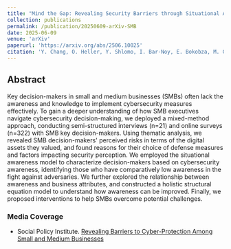 ```yaml
---
title: "Mind the Gap: Revealing Security Barriers through Situational Awareness of Small and Medium Business Key Decision-Makers"
collection: publications
permalink: /publication/20250609-arXiv-SMB
date: 2025-06-09
venue: 'arXiv'
paperurl: 'https://arxiv.org/abs/2506.10025'
citation: 'Y. Chang, O. Heller, Y. Shlomo, I. Bar-Noy, E. Bokobza, M. Grinstein-Weiss, N. Zhang. Mind the Gap: Revealing Security Barriers through Situational Awareness of Small and Medium Business Key Decision-Makers. arXiv preprint arXiv:2506.10025, 2025'
---
```

## Abstract
Key decision-makers in small and medium businesses (SMBs) often lack the awareness and knowledge to implement cybersecurity measures effectively. To gain a deeper understanding of how SMB executives navigate cybersecurity decision-making, we deployed a mixed-method approach, conducting semi-structured interviews (n=21) and online surveys (n=322) with SMB key decision-makers. Using thematic analysis, we revealed SMB decision-makers' perceived risks in terms of the digital assets they valued, and found reasons for their choice of defense measures and factors impacting security perception. We employed the situational awareness model to characterize decision-makers based on cybersecurity awareness, identifying those who have comparatively low awareness in the fight against adversaries. We further explored the relationship between awareness and business attributes, and constructed a holistic structural equation model to understand how awareness can be improved. Finally, we proposed interventions to help SMBs overcome potential challenges.


### Media Coverage
+ Social Policy Institute. [Revealing Barriers to Cyber-Protection Among Small and Medium Businesses](https://socialpolicyinstitute.wustl.edu/revealing-barriers-to-cyber-protection-among-small-and-medium-businesses/)
